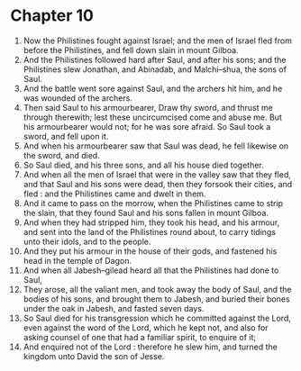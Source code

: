 # Chapter 10

1. Now the Philistines fought against Israel; and the men of Israel fled from before the Philistines, and fell down slain in mount Gilboa.
2. And the Philistines followed hard after Saul, and after his sons; and the Philistines slew Jonathan, and Abinadab, and Malchi–shua, the sons of Saul.
3. And the battle went sore against Saul, and the archers hit him, and he was wounded of the archers.
4. Then said Saul to his armourbearer, Draw thy sword, and thrust me through therewith; lest these uncircumcised come and abuse me. But his armourbearer would not; for he was sore afraid. So Saul took a sword, and fell upon it.
5. And when his armourbearer saw that Saul was dead, he fell likewise on the sword, and died.
6. So Saul died, and his three sons, and all his house died together.
7. And when all the men of Israel that were in the valley saw that they fled, and that Saul and his sons were dead, then they forsook their cities, and fled : and the Philistines came and dwelt in them.
8. And it came to pass on the morrow, when the Philistines came to strip the slain, that they found Saul and his sons fallen in mount Gilboa.
9. And when they had stripped him, they took his head, and his armour, and sent into the land of the Philistines round about, to carry tidings unto their idols, and to the people.
10. And they put his armour in the house of their gods, and fastened his head in the temple of Dagon.
11. And when all Jabesh–gilead heard all that the Philistines had done to Saul,
12. They arose, all the valiant men, and took away the body of Saul, and the bodies of his sons, and brought them to Jabesh, and buried their bones under the oak in Jabesh, and fasted seven days.
13. So Saul died for his transgression which he committed against the Lord, even against the word of the Lord, which he kept not, and also for asking counsel of one that had a familiar spirit, to enquire of it;
14. And enquired not of the Lord : therefore he slew him, and turned the kingdom unto David the son of Jesse.

